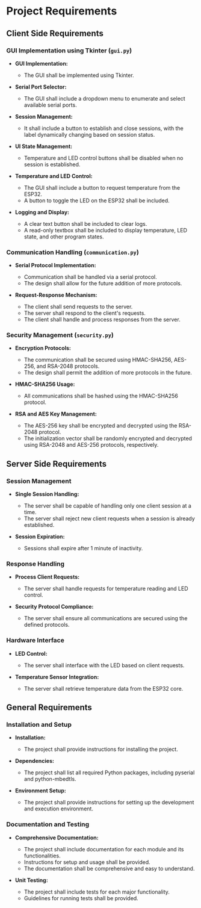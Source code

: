
# Project Requirements

## Client Side Requirements

### GUI Implementation using Tkinter (`gui.py`)

- **GUI Implementation:**
  - The GUI shall be implemented using Tkinter.

- **Serial Port Selector:**
  - The GUI shall include a dropdown menu to enumerate and select available serial ports.

- **Session Management:**
  - It shall include a button to establish and close sessions, with the label dynamically changing based on session status.

- **UI State Management:**
  - Temperature and LED control buttons shall be disabled when no session is established.

- **Temperature and LED Control:**
  - The GUI shall include a button to request temperature from the ESP32.
  - A button to toggle the LED on the ESP32 shall be included.

- **Logging and Display:**
  - A clear text button shall be included to clear logs.
  - A read-only textbox shall be included to display temperature, LED state, and other program states.

### Communication Handling (`communication.py`)

- **Serial Protocol Implementation:**
  - Communication shall be handled via a serial protocol.
  - The design shall allow for the future addition of more protocols.

- **Request-Response Mechanism:**
  - The client shall send requests to the server.
  - The server shall respond to the client's requests.
  - The client shall handle and process responses from the server.

### Security Management (`security.py`)

- **Encryption Protocols:**
  - The communication shall be secured using HMAC-SHA256, AES-256, and RSA-2048 protocols.
  - The design shall permit the addition of more protocols in the future.

- **HMAC-SHA256 Usage:**
  - All communications shall be hashed using the HMAC-SHA256 protocol.

- **RSA and AES Key Management:**
  - The AES-256 key shall be encrypted and decrypted using the RSA-2048 protocol.
  - The initialization vector shall be randomly encrypted and decrypted using RSA-2048 and AES-256 protocols, respectively.

## Server Side Requirements

### Session Management

- **Single Session Handling:**
  - The server shall be capable of handling only one client session at a time.
  - The server shall reject new client requests when a session is already established.

- **Session Expiration:**
  - Sessions shall expire after 1 minute of inactivity.

### Response Handling

- **Process Client Requests:**
  - The server shall handle requests for temperature reading and LED control.

- **Security Protocol Compliance:**
  - The server shall ensure all communications are secured using the defined protocols.

### Hardware Interface

- **LED Control:**
  - The server shall interface with the LED based on client requests.

- **Temperature Sensor Integration:**
  - The server shall retrieve temperature data from the ESP32 core.

## General Requirements

### Installation and Setup

- **Installation:**
  - The project shall provide instructions for installing the project.

- **Dependencies:**
  - The project shall list all required Python packages, including pyserial and python-mbedtls.

- **Environment Setup:**
  - The project shall provide instructions for setting up the development and execution environment.

### Documentation and Testing

- **Comprehensive Documentation:**
  - The project shall include documentation for each module and its functionalities.
  - Instructions for setup and usage shall be provided.
  - The documentation shall be comprehensive and easy to understand.

- **Unit Testing:**
  - The project shall include tests for each major functionality.
  - Guidelines for running tests shall be provided.
